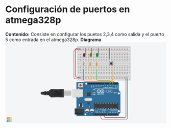 # Configuración de puertos en atmega328p
**Contenido:**
Consiste en configurar los puetos 2,3,4 como salida y el puerto 5 como entrada en el atmega328p.
**Diagrama**
![](https://github.com/DoddyJoel/Led-Button/blob/master/Shiny%20Maimu.png)